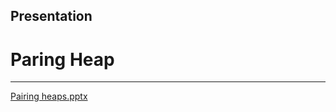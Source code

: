 ## Presentation 
# Paring Heap
----------------------------------------------------------------------------------------
[Pairing heaps.pptx](https://github.com/user-attachments/files/20042892/Pairing.heaps.pptx)


